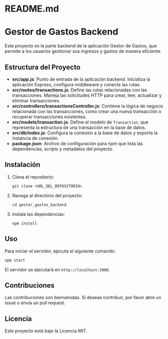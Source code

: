 # README.md

# Gestor de Gastos Backend

Este proyecto es la parte backend de la aplicación Gestor de Gastos, que permite a los usuarios gestionar sus ingresos y gastos de manera eficiente.

## Estructura del Proyecto

- **src/app.js**: Punto de entrada de la aplicación backend. Inicializa la aplicación Express, configura middleware y conecta las rutas.
- **src/routes/transactions.js**: Define las rutas relacionadas con las transacciones. Maneja las solicitudes HTTP para crear, leer, actualizar y eliminar transacciones.
- **src/controllers/transactionsController.js**: Contiene la lógica de negocio relacionada con las transacciones, como crear una nueva transacción o recuperar transacciones existentes.
- **src/models/transaction.js**: Define el modelo de `Transaction`, que representa la estructura de una transacción en la base de datos.
- **src/db/index.js**: Configura la conexión a la base de datos y exporta la instancia de conexión.
- **package.json**: Archivo de configuración para npm que lista las dependencias, scripts y metadatos del proyecto.

## Instalación

1. Clona el repositorio:
   ```
   git clone <URL_DEL_REPOSITORIO>
   ```

2. Navega al directorio del proyecto:
   ```
   cd gestor_gastos_backend
   ```

3. Instala las dependencias:
   ```
   npm install
   ```

## Uso

Para iniciar el servidor, ejecuta el siguiente comando:
```
npm start
```

El servidor se ejecutará en `http://localhost:3000`.

## Contribuciones

Las contribuciones son bienvenidas. Si deseas contribuir, por favor abre un issue o envía un pull request.

## Licencia

Este proyecto está bajo la Licencia MIT.